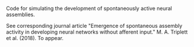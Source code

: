 Code for simulating the development of spontaneously active neural assemblies.

See corresponding journal article "Emergence of spontaneous assembly activity in developing neural networks without afferent input." M. A. Triplett et al. (2018). To appear.
